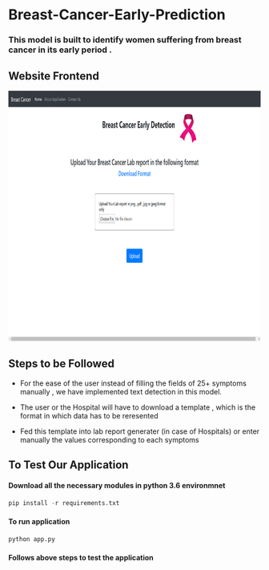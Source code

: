 # Breast-Cancer-Early-Prediction

### This model is built to identify women suffering from breast cancer in its early period .

## Website Frontend
<img src="Frontend.png" alt="#" width="800" height="500">

## Steps to be Followed 

* For the ease of the user instead of filling the fields of 25+ symptoms manually , we have implemented text detection in this model. 

* The user or the Hospital will have to download a template , which is the format in which data has to be reresented

* Fed this template into lab report generater (in case of Hospitals) or enter manually the values corresponding to each symptoms

## To Test Our Application

#### Download all the necessary modules in python 3.6 environmnet
```python 
pip install -r requirements.txt
```

#### To run application
```python 
python app.py
```
#### Follows above steps to test the application
